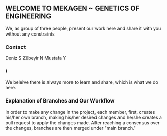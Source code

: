 ## WELCOME TO MEKAGEN ~ GENETICS OF ENGINEERING
We, as group of three people, present our work here and share it with you without any constraints

### Contact

Deniz S
Zübeyir N
Mustafa Y

### !

We beleive there is always more to learn and share, which is what we do here.

### Explanation of Branches and Our Workflow
In order to make any change in the project, each member, first, creates his/her own branch, making his/her desired changes and he/she creates a pull request to apply the changes made. After reaching a consensus over the changes, branches are then merged under "main branch."


